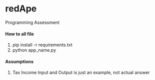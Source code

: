# redApe
Programming Assessment

#### How to all file 
1. pip install -r requirements.txt
2. python app_name.py

#### Assumptions
1. Tax Income Input and Output is just an example, not actual answer
